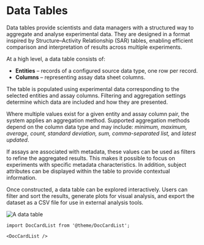 # Data Tables

Data tables provide scientists and data managers with a structured way to aggregate and analyse experimental data. They are designed in a format inspired by Structure–Activity Relationship (SAR) tables, enabling efficient comparison and interpretation of results across multiple experiments.

At a high level, a data table consists of:

* **Entities** – records of a configured source data type, one row per record.
* **Columns** – representing assay data sheet columns.

The table is populated using experimental data corresponding to the selected entities and assay columns. Filtering and aggregation settings determine which data are included and how they are presented.

Where multiple values exist for a given entity and assay column pair, the system applies an aggregation method. Supported aggregation methods depend on the column data type and may include: *minimum, maximum, average, count, standard deviation, sum, comma-separated list,* and *latest updated*.

If assays are associated with metadata, these values can be used as filters to refine the aggregated results. This makes it possible to focus on experiments with specific metadata characteristics. In addition, subject attributes can be displayed within the table to provide contextual information.

Once constructed, a data table can be explored interactively. Users can filter and sort the results, generate plots for visual analysis, and export the dataset as a CSV file for use in external analysis tools.

![A data table](./assets/data_table.png)


```mdx-code-block
import DocCardList from '@theme/DocCardList';

<DocCardList />
```
